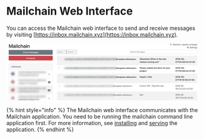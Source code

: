 # Mailchain Web Interface

You can access the Mailchain web interface to send and receive messages by visiting [https://inbox.mailchain.xyz](https://inbox.mailchain.xyz).

![The Mailchain Web Interface](../.gitbook/assets/image%20%286%29.png)

{% hint style="info" %}
The Mailchain web interface communicates with the Mailchain application. You need to be running the mailchain command line application first. For more information, see [installing](../getting-started.md#quick-install) and [serving](../getting-started.md#serve) the application.
{% endhint %}




